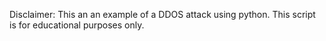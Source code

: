 Disclaimer: This an an example of a DDOS attack using python. This script is for educational purposes only.
